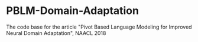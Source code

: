 # PBLM-Domain-Adaptation
The code base for the article "Pivot Based Language Modeling for Improved Neural Domain Adaptation", NAACL 2018
